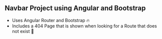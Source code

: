 ## Navbar Project using Angular and Bootstrap

- Uses Angular Router and Bootstrap :fire:
- Includes a 404 Page that is shown when looking for a Route that does not exist :no_entry_sign:
